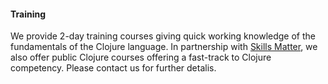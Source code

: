 #### Training

We provide 2-day training courses giving quick working knowledge of the fundamentals of the Clojure language. In partnership with [Skills Matter](http://skillsmatter.com), we also offer public Clojure courses offering a fast-track to Clojure competency. Please contact us for further detalis. 

